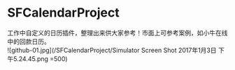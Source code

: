# SFCalendarProject
工作中自定义的日历插件，整理出来供大家参考！市面上可参考案例，如小牛在线中的回款日历。<br/>
![github-01.jpg](/SFCalendarProject/Simulator Screen Shot 2017年1月3日 下午5.24.45.png =500)
